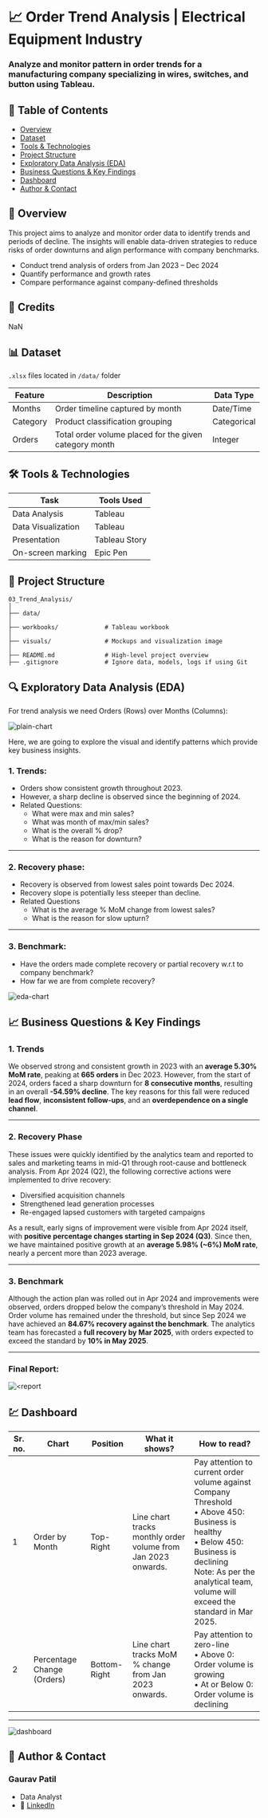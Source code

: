 # 📈 Order Trend Analysis | Electrical Equipment Industry

### Analyze and monitor pattern in order trends for a manufacturing company specializing in wires, switches, and button using Tableau.

## 📌 Table of Contents
- <a href="#overview">Overview</a>
- <a href="#dataset">Dataset</a>
- <a href="#tools-technologies">Tools & Technologies</a>
- <a href="#project-structure">Project Structure</a>
- <a href="#exploratory-data-analysis-eda">Exploratory Data Analysis (EDA)</a>
- <a href="#business-questions--key-findings">Business Questions & Key Findings</a>
- <a href="#dashboard">Dashboard</a>
- <a href="#author-contact">Author & Contact</a>

<h2><a class="anchor" id="overview"></a>📝 Overview</h2>

This project aims to analyze and monitor order data to identify trends and periods of decline. The insights will enable data-driven strategies to reduce risks of order downturns and align performance with company benchmarks.
- Conduct trend analysis of orders from Jan 2023 – Dec 2024
- Quantify performance and growth rates
- Compare performance against company-defined thresholds

<h2><a class="anchor" id="credits"></a>🪪 Credits</h2>

NaN

<h2><a class="anchor" id="dataset"></a>📊 Dataset</h2>

`.xlsx` files located in `/data/` folder

| Feature   | Description                                | Data Type |
|-----------|--------------------------------------------|-----------|
| Months    | Order timeline captured by month | Date/Time |
| Category  | Product classification grouping | Categorical |
| Orders    | Total order volume placed for the given category month | Integer   |



<h2><a class="anchor" id="tools-technologies"></a>🛠️ Tools & Technologies</h2>

| Task                 | Tools Used                          |
|----------------------|-------------------------------------|
| Data Analysis        | Tableau                             |
| Data Visualization   | Tableau                             |
| Presentation         | Tableau Story                       |
| On-screen marking    | Epic Pen                            |

<h2><a class="anchor" id="project-structure"></a>📁 Project Structure</h2>

```
03_Trend_Analysis/
│
├── data/
│
├── workbooks/             # Tableau workbook
│
├── visuals/               # Mockups and visualization image
│
├── README.md              # High-level project overview
├── .gitignore             # Ignore data, models, logs if using Git

```

<h2><a class="anchor" id="exploratory-data-analysis-eda"></a>🔍 Exploratory Data Analysis (EDA)</h2>

For trend analysis we need Orders (Rows) over Months (Columns):

![plain-chart](https://github.com/gaurav-patil-git/03_Trend_Analysis/blob/main/visuals/plain-chart.png)

Here, we are going to explore the visual and identify patterns which provide key business insights.

### 1. Trends:
- Orders show consistent growth throughout 2023. 
- However, a sharp decline is observed since the beginning of 2024.
- Related Questions:
  - What were max and min sales?
  - What was month of max/min sales?
  - What is the overall % drop?
  - What is the reason for downturn?

---

### 2. Recovery phase:
- Recovery is observed from lowest sales point towards Dec 2024.
- Recovery slope is potentially less steeper than decline.
- Related Questions
  - What is the average % MoM change from lowest sales?
  - What is the reason for slow upturn?

---

### 3. Benchmark:
- Have the orders made complete recovery or partial recovery w.r.t to company benchmark?
- How far we are from complete recovery?

![eda-chart](https://github.com/gaurav-patil-git/03_Trend_Analysis/blob/main/visuals/eda-chart.png)

<h2><a class="anchor" id="business-questions--key-findings"></a>📈 Business Questions & Key Findings</h2>

### 1. Trends

We observed strong and consistent growth in 2023 with an **average 5.30% MoM rate**, peaking at **665 orders** in Dec 2023.
However, from the start of 2024, orders faced a sharp downturn for **8 consecutive months**, resulting in an overall **-54.59% decline**.
The key reasons for this fall were reduced **lead flow**, **inconsistent follow-ups**, and an **overdependence on a single channel**.

---

### 2. Recovery Phase

These issues were quickly identified by the analytics team and reported to sales and marketing teams in mid-Q1 through root-cause and bottleneck analysis. From Apr 2024 (Q2), the following corrective actions were implemented to drive recovery:

* Diversified acquisition channels
* Strengthened lead generation processes
* Re-engaged lapsed customers with targeted campaigns

As a result, early signs of improvement were visible from Apr 2024 itself, with **positive percentage changes starting in Sep 2024 (Q3)**.
Since then, we have maintained positive growth at an **average 5.98% (\~6%) MoM rate**, nearly a percent more than 2023 average.

---

### 3. Benchmark

Although the action plan was rolled out in Apr 2024 and improvements were observed, orders dropped below the company’s threshold in May 2024.
Order volume has remained under the threshold, but since Sep 2024 we have achieved an **84.67% recovery against the benchmark**.
The analytics team has forecasted a **full recovery by Mar 2025**, with orders expected to exceed the standard by **10% in May 2025**.

---

### Final Report:

![<report](https://github.com/gaurav-patil-git/03_Trend_Analysis/blob/main/visuals/report.png)

<h2><a class="anchor" id="dashboard"></a>💹 Dashboard</h2>

| Sr. no. | Chart                      | Position     | What it shows?                                                | How to read?                                                                                                                                                                                                                |
| ------- | -------------------------- | ------------ | ------------------------------------------------------------- | --------------------------------------------------------------------------------------------------------------------------------------------------------------------------------------------------------------------------- |
| 1       | Order by Month             | Top-Right    | Line chart tracks monthly order volume from Jan 2023 onwards. | Pay attention to current order volume against Company Threshold<br>• Above 450: Business is healthy<br>• Below 450: Business is declining<br>Note: As per the analytical team, volume will exceed the standard in Mar 2025. |
| 2       | Percentage Change (Orders) | Bottom-Right | Line chart tracks MoM % change from Jan 2023 onwards.         | Pay attention to zero-line<br>• Above 0: Order volume is growing<br>• At or Below 0: Order volume is declining                                                                                                              |

---

![dashboard](https://github.com/gaurav-patil-git/03_Trend_Analysis/blob/main/visuals/dashboard.png)

<h2><a class="anchor" id="author-contact"></a>📝 Author & Contact</h2>

### **Gaurav Patil**
- Data Analyst 
- 🔗 [LinkedIn](https://www.linkedin.com/in/gaurav-patil-in/)

